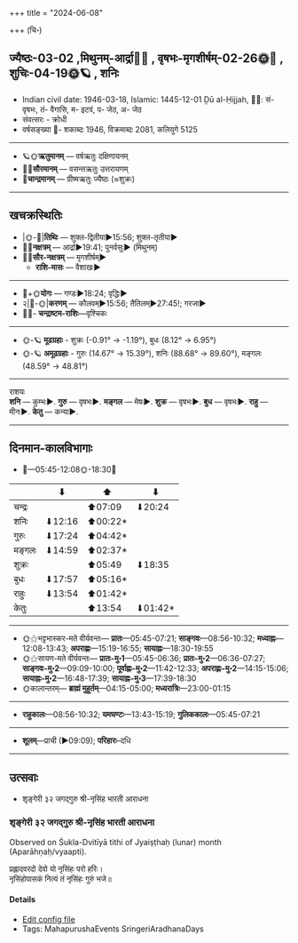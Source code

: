+++
title = "2024-06-08"

+++
(चि॰)
## ज्यैष्ठः-03-02  ,मिथुनम्-आर्द्रा🌛🌌  ,  वृषभः-मृगशीर्षम्-02-26🌞🌌  ,  शुचिः-04-19🌞🪐  , शनिः
- Indian civil date: 1946-03-18, Islamic: 1445-12-01 Ḏū al-Ḥijjah, 🌌🌞: सं- वृषभः, तं- वैगासि, म- इटवं, प- जेठ, अ- जेठ
- संवत्सरः - क्रोधी
- वर्षसङ्ख्या 🌛- शकाब्दः 1946, विक्रमाब्दः 2081, कलियुगे 5125
___________________
- 🪐🌞**ऋतुमानम्** — वर्षऋतुः दक्षिणायनम्
- 🌌🌞**सौरमानम्** — वसन्तऋतुः उत्तरायणम्
- 🌛**चान्द्रमानम्** — ग्रीष्मऋतुः ज्यैष्ठः (≈शुक्रः)
___________________


## खचक्रस्थितिः
- |🌞-🌛|**तिथिः** — शुक्ल-द्वितीया►15:56; शुक्ल-तृतीया►  
- 🌌🌛**नक्षत्रम्** — आर्द्रा►19:41; पुनर्वसुः► (मिथुनम्)  
- 🌌🌞**सौर-नक्षत्रम्** — मृगशीर्षम्►  
  - **राशि-मासः** — वैशाखः► 
___________________
- 🌛+🌞**योगः** — गण्डः►18:24; वृद्धिः►  
- २|🌛-🌞|**करणम्** — कौलवम्►15:56; तैतिलम्►27:45!; गरजा►  
- 🌌🌛- **चन्द्राष्टम-राशिः**—वृश्चिकः  
___________________
- 🌞-🪐 **मूढग्रहाः** - शुक्रः (-0.91° → -1.19°), बुधः (8.12° → 6.95°)
- 🌞-🪐 **अमूढग्रहाः** - गुरुः (14.67° → 15.39°), शनिः (88.68° → 89.60°), मङ्गलः (48.59° → 48.81°)
___________________
राशयः  
**शनि** — कुम्भः►. **गुरु** — वृषभः►. **मङ्गल** — मेषः►. **शुक्र** — वृषभः►. **बुध** — वृषभः►. **राहु** — मीनः►. **केतु** — कन्या►. 
___________________


## दिनमान-कालविभागाः
- 🌅—05:45-12:08🌞-18:30🌇  

|      |⬇     |⬆     |⬇     |
|------|-----|-----|------|
|चन्द्रः|     |⬆07:09 |⬇20:24 |
|शनिः   |⬇12:16 |⬆00:22*|     |
|गुरुः  |⬇17:24 |⬆04:42*|     |
|मङ्गलः |⬇14:59 |⬆02:37*|     |
|शुक्रः |     |⬆05:49 |⬇18:35 |
|बुधः   |⬇17:57 |⬆05:16*|     |
|राहुः  |⬇13:54 |⬆01:42*|     |
|केतुः  |     |⬆13:54 |⬇01:42*|
___________________
- 🌞⚝भट्टभास्कर-मते वीर्यवन्तः— **प्रातः**—05:45-07:21; **साङ्गवः**—08:56-10:32; **मध्याह्नः**—12:08-13:43; **अपराह्णः**—15:19-16:55; **सायाह्नः**—18:30-19:55  
- 🌞⚝सायण-मते वीर्यवन्तः— **प्रातः-मु॰1**—05:45-06:36; **प्रातः-मु॰2**—06:36-07:27; **साङ्गवः-मु॰2**—09:09-10:00; **पूर्वाह्णः-मु॰2**—11:42-12:33; **अपराह्णः-मु॰2**—14:15-15:06; **सायाह्नः-मु॰2**—16:48-17:39; **सायाह्नः-मु॰3**—17:39-18:30  
- 🌞कालान्तरम्— **ब्राह्मं मुहूर्तम्**—04:15-05:00; **मध्यरात्रिः**—23:00-01:15  
___________________
- **राहुकालः**—08:56-10:32; **यमघण्टः**—13:43-15:19; **गुलिककालः**—05:45-07:21  
___________________
- **शूलम्**—प्राची (►09:09); **परिहारः**–दधि  
___________________

## उत्सवाः
- शृङ्गेरी ३२ जगद्गुरु श्री-नृसिंह भारती आराधना
### शृङ्गेरी ३२ जगद्गुरु श्री-नृसिंह भारती आराधना

Observed on Śukla-Dvitīyā tithi of Jyaiṣṭhaḥ (lunar) month (Aparāhṇaḥ/vyaapti). 

प्रह्लादवरदो देवो यो नृसिंहः परो हरिः।  
नृसिंहोपासकं नित्यं तं नृसिंहः गुरुं भजे॥



#### Details
- [Edit config file](https://github.com/jyotisham/adyatithi/blob/master/mahApuruSha/zRGgErI-maTha/lunar_month/tithi/03/02/zRGgErI_32_jagadguru_zrI~nRsiMha_bhAratI_ArAdhanA.toml)
- Tags: MahapurushaEvents SringeriAradhanaDays


